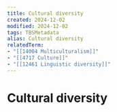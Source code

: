 ```yaml
---
title: Cultural diversity
created: 2024-12-02
modified: 2024-12-02
tags: TBSMetadata
alias: Cultural diversity
relatedTerm:
- "[[14004 Multiculturalism]]"
- "[[4717 Culture]]"
- "[[12461 Linguistic diversity]]"
---
```

# Cultural diversity
